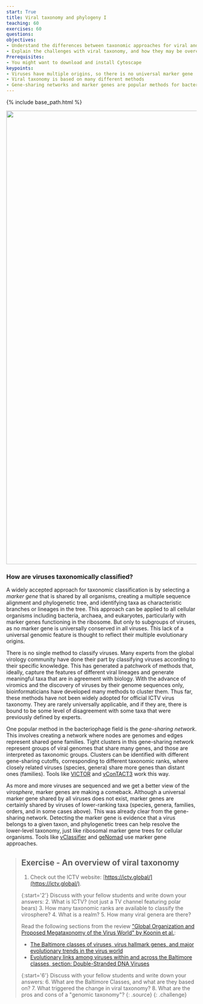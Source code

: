 ```yaml
---
start: True
title: Viral taxonomy and phylogeny I
teaching: 60
exercises: 60
questions: 
objectives:
- Understand the differences between taxonomic approaches for viral and cellular organisms
- Explain the challenges with viral taxonomy, and how they may be overcome
Prerequisites:
- You might want to download and install Cytoscape 
keypoints:
- Viruses have multiple origins, so there is no universal marker gene
- Viral taxonomy is based on many different methods
- Gene-sharing networks and marker genes are popular methods for bacteriophage taxonomy
---
```


{% include base_path.html %}
<p align="center">
    <a href="{{ site.carpentries_site }}"><img src="{{ relative_root_path }}/assets/img/logo_day6.png" alt="Viromics workflow" width="1200" /></a>
</p>

### How are viruses taxonomically classified?

A widely accepted approach for taxonomic classification is by selecting a _marker gene_ that is shared by all organisms, creating a multiple sequence alignment and phylogenetic tree, and identifying taxa as characteristic branches or lineages in the tree. This approach can be applied to all cellular organisms including bacteria, archaea, and eukaryotes, particularly with marker genes functioning in the ribosome. But only to subgroups of viruses, as no marker gene is universally conserved in all viruses. This lack of a universal genomic feature is thought to reflect their multiple evolutionary origins.

There is no single method to classify viruses. Many experts from the global virology community have done their part by classifying viruses according to their specific knowledge. This has generated a patchwork of methods that, ideally, capture the features of different viral lineages and generate meaningful taxa that are in agreement with biology. With the advance of viromics and the discovery of viruses by their genome sequences only, bioinformaticians have developed many methods to cluster them. Thus far, these methods have not been widely adopted for official ICTV virus taxonomy. They are rarely universally applicable, and if they are, there is bound to be some level of disagreement with some taxa that were previously defined by experts.

One popular method in the bacteriophage field is the _gene-sharing network_. This involves creating a network where nodes are genomes and edges represent shared gene families. Tight clusters in this gene-sharing network represent groups of viral genomes that share many genes, and those are interpreted as taxonomic groups. Clusters can be identified with different gene-sharing cutoffs, corresponding to different taxonomic ranks, where closely related viruses (species, genera) share more genes than distant ones (families). Tools like [VICTOR](https://academic.oup.com/bioinformatics/article/33/21/3396/3933260?login=true) and [vConTACT3](https://bitbucket.org/MAVERICLab/vcontact3/src/master/) work this way.

As more and more viruses are sequenced and we get a better view of the _virosphere_, marker genes are making a comeback. Although a universal marker gene shared by all viruses does not exist, marker genes are certainly shared by viruses of lower-ranking taxa (species, genera, families, orders, and in some cases above). This was already clear from the gene-sharing network. Detecting the marker gene is evidence that a virus belongs to a given taxon, and phylogenetic trees can help resolve the lower-level taxonomy, just like ribosomal marker gene trees for cellular organisms. Tools like [vClassifier](https://www.biorxiv.org/content/10.1101/2024.05.28.596318v1.full) and [geNomad](https://portal.nersc.gov/genomad/pipeline.html) use marker gene approaches.

> ## Exercise - An overview of viral taxonomy
> 1. Check out the ICTV website: [https://ictv.global/](https://ictv.global/).
>
> {:start='2'}
> Discuss with your fellow students and write down your answers:
> 2. What is ICTV? (not just a TV channel featuring polar bears)
> 3. How many taxonomic ranks are available to classify the virosphere?
> 4. What is a realm?
> 5. How many viral genera are there?
> 
> Read the following sections from the review ["Global Organization and Proposed Megataxonomy of the Virus World" by Koonin et al.](https://www.ncbi.nlm.nih.gov/pmc/articles/PMC7062200/):
> - [The Baltimore classes of viruses, virus hallmark genes, and major evolutionary trends in the virus world](https://www.ncbi.nlm.nih.gov/pmc/articles/PMC7062200/#s3title)
> - [Evolutionary links among viruses within and across the Baltimore classes, section: Double-Stranded DNA Viruses](https://www.ncbi.nlm.nih.gov/pmc/articles/PMC7062200/#s4title:~:text=of%20different%20VHGs.-,Double%2DStranded%20DNA%20Viruses,-The%20dsDNA%20viruses)
>
> {:start='6'}
> Discuss with your fellow students and write down your answers:
> 6. What are the Baltimore Classes, and what are they based on?
> 7. What triggered the change in viral taxonomy?
> 8. What are the pros and cons of a "genomic taxonomy"?
> {: .source}
{: .challenge}
